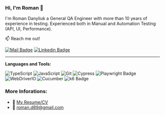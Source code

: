 ### Hi, I'm Roman 👋

I'm Roman Danyliuk a General QA Engineer with more than 10 years of experience in testing. Experienced both in Manual and Automation Testing (API, UI, Performance).

:mailbox: Reach me out!

[![Mail Badge](https://img.shields.io/badge/-Roman_Danyliuk-c0392b?style=flat&labelColor=c0392b&logo=gmail&logoColor=white)](mailto:roman.d89@gmail.com)
[![Linkedin Badge](https://img.shields.io/badge/-Roman_Danyliuk-0e76a8?style=flat&labelColor=0e76a8&logo=linkedin&logoColor=white)](https://www.linkedin.com/in/roman-danyliuk-451a49112/) 

---
**Languages and Tools:**

![TypeScript](https://img.shields.io/badge/-TypeScript-%233178C6?&style=for-the-badge&logo=Typescript&logoColor=black)
![JavaScript](https://img.shields.io/badge/-JavaScript-f0db4f?&style=for-the-badge&logo=JavaScript&logoColor=black)
![Git](https://img.shields.io/badge/git%20-%23F05032.svg?&style=for-the-badge&logo=git&logoColor=white)
![Cypress](https://img.shields.io/badge/-Cypress-%2317202C?&style=for-the-badge&logo=Cypress&logoColor=white)
![Playwright Badge](https://img.shields.io/badge/Playwright-2EAD33?logo=playwright&logoColor=fff&style=for-the-badge)
![WebDriverIO](https://img.shields.io/badge/WebDriverIO-EA5906.svg?&style=for-the-badge&logo=WebdriverIO&logoColor=white)
![Cucumber](https://img.shields.io/badge/-Cucumber-brightgreen?logo=cucumber&logoColor=white&style=for-the-badge)
![k6 Badge](https://img.shields.io/badge/k6-7D64FF?logo=k6&logoColor=fff&style=for-the-badge)

### More Inforations:
- :paperclip: [My Resume/CV](https://drive.google.com/file/d/1Quov6OZ_CPBKQqq6QWYdsOATNLglEi0u/view)
- :email: roman.d89@gmail.com
